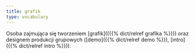 ```yaml
---
title: grafik
type: vocabulary
---
```


Osoba zajmująca się tworzeniem [grafik](({{% dict/relref grafika %}})) oraz designem produkcji grupowych ([demo]({{% dict/relref demo %}}), [intro]({{% dict/relref intro %}})).
